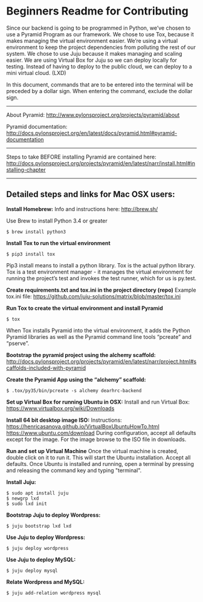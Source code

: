 # Beginners Readme for Contributing

Since our backend is going to be programmed in Python, we’ve chosen to use a
Pyramid Program as our framework. We chose to use Tox, because it makes managing
the virtual environment easier. We’re using a virtual environment to keep the
project dependencies from polluting the rest of our system. We chose to use Juju
because it makes managing and scaling easier. We are using Virtual Box for Juju
so we can deploy locally for testing. Instead of having to deploy to the public
cloud, we can deploy to a mini virtual cloud. (LXD)

In this document, commands that are to be entered into the terminal will be preceded by a dollar sign. When entering the command, exclude the dollar sign. 

________________________________________________________________

About Pyramid: http://www.pylonsproject.org/projects/pyramid/about

Pyramid documentation:
http://docs.pylonsproject.org/en/latest/docs/pyramid.html#pyramid-documentation

________________________________________________________________

Steps to take BEFORE installing Pyramid are contained here:
http://docs.pylonsproject.org/projects/pyramid/en/latest/narr/install.html#installing-chapter

________________________________________________________________

## Detailed steps and links for Mac OSX users:

**Install Homebrew:**
Info and instructions here: http://brew.sh/

Use Brew to install Python 3.4 or greater

    $ brew install python3

**Install Tox to run the virtual environment**

    $ pip3 install tox

Pip3 install means to install a python library. Tox is the actual python library.
Tox is a test environment manager - it manages the virtual environment for
running the project’s test and invokes the test runner, which for us is py.test.

**Create requirements.txt and tox.ini in the project directory (repo)**
Example tox.ini file: https://github.com/juju-solutions/matrix/blob/master/tox.ini

**Run Tox to create the virtual environment and install Pyramid**

    $ tox

When Tox installs Pyramid into the virtual environment, it adds the Python
Pyramid libraries as well as the Pyramid command line tools “pcreate” and “pserve”.

**Bootstrap the pyramid project using the alchemy scaffold:**
http://docs.pylonsproject.org/projects/pyramid/en/latest/narr/project.html#scaffolds-included-with-pyramid

**Create the Pyramid App using the “alchemy” scaffold:**

    $ .tox/py35/bin/pcreate -s alchemy dearhrc-backend

**Set up Virtual Box for running Ubuntu in OSX:**
Install and run Virtual Box: https://www.virtualbox.org/wiki/Downloads

**Install 64 bit desktop image ISO:**
Instructions: https://henricasanova.github.io/VirtualBoxUbuntuHowTo.html
https://www.ubuntu.com/download During configuration, accept all defaults except
for the image. For the image browse to the ISO file in downloads.

**Run and set up Virtual Machine**
Once the virtual machine is created, double click on it to run it. This will start the Ubuntu installation. Accept all defaults. Once Ubuntu is installed and running, open a terminal by pressing and releasing the command key and typing "terminal".

**Install Juju:**

    $ sudo apt install juju
    $ newgrp lxd
    $ sudo lxd init

**Bootstrap Juju to deploy Wordpress:**

    $ juju bootstrap lxd lxd

**Use Juju to deploy Wordpress:**

    $ juju deploy wordpress

**Use Juju to deploy MySQL:**

    $ juju deploy mysql

**Relate Wordpress and MySQL:**

    $ juju add-relation wordpress mysql
